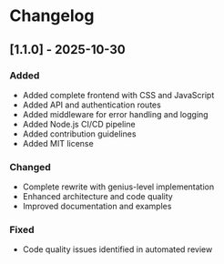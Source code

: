 # Changelog

## [1.1.0] - 2025-10-30
### Added
- Added complete frontend with CSS and JavaScript
- Added API and authentication routes
- Added middleware for error handling and logging
- Added Node.js CI/CD pipeline
- Added contribution guidelines
- Added MIT license

### Changed
- Complete rewrite with genius-level implementation
- Enhanced architecture and code quality
- Improved documentation and examples

### Fixed
- Code quality issues identified in automated review
